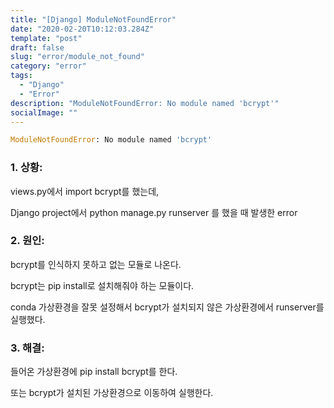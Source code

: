 ```yaml
---
title: "[Django] ModuleNotFoundError"
date: "2020-02-20T10:12:03.284Z"
template: "post"
draft: false
slug: "error/module_not_found"
category: "error"
tags:
  - "Django"
  - "Error"
description: "ModuleNotFoundError: No module named 'bcrypt'"
socialImage: ""
---
```



```python
ModuleNotFoundError: No module named 'bcrypt'
```

### 1. 상황:

views.py에서 import bcrypt를 했는데,

Django project에서 python manage.py runserver 를 했을 때 발생한 error

### 2. 원인:

bcrypt를 인식하지 못하고 없는 모듈로 나온다.

bcrypt는 pip install로 설치해줘야 하는 모듈이다.

conda 가상환경을 잘못 설정해서 bcrypt가 설치되지 않은 가상환경에서 runserver를 실행했다.

### 3. 해결:

들어온 가상환경에 pip install bcrypt를 한다.

또는 bcrypt가 설치된 가상환경으로 이동하여 실행한다.